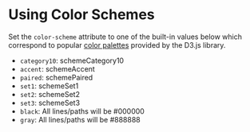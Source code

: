 # Using Color Schemes

Set the `color-scheme` attribute to one of the built-in values below which correspond to popular [color palettes](https://github.com/d3/d3-scale-chromatic) provided by the D3.js library.

- `category10`: schemeCategory10
- `accent`: schemeAccent
- `paired`: schemePaired
- `set1`: schemeSet1
- `set2`: schemeSet2
- `set3`: schemeSet3
- `black`: All lines/paths will be #000000
- `gray`: All lines/paths will be #888888
